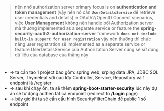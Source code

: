 > nên nhớ authorization server primary focus is on **authentication and token management** (vậy nên nó cần **`UserDetailsService`** để retrieve user credentials and details) 
> in OAuth2/OpenID Connect scenarios, việc **User Management** không nên handle bởi Authorization server mà thường implemented as a separate service or feature
> the **spring-security-oauth2-authorization-server** framework **`does not include built-in support for user registration`**
> vậy nên thường thì chức năng user registration sẽ implemented as a separate service or feature
> UserDetailsService của Authorization Server cũng sẽ sử dụng dữ liệu của database của thằng này

# 
* -> ta cần tạo 1 project bao gồm: spring web, srping data JPA, JDBC SQL Server, Thymeleaf với các lớp Controller, Service, Repository và 1 endpoint là /register 
* -> sau khi chạy ổn, ta sẽ thêm **spring-boot-starter-security** lúc này dự án sẽ tự động authen tất cả endpoint (redirect to **/Login** page)
* -> bây giờ thì ta sẽ cần cấu hình SecurityFilterChain để public 1 số endpoint